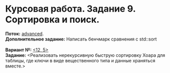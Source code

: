 ﻿# Курсовая работа. Задание 9. Сортировка и поиск.
**Поток:** <ins>advanced</ins>.</br>**Дополнительное задание:** Написать бенчмарк сравнения с std::sort</br></br>**Вариант №:** <ins><12, 5></ins></br>**Задание:** <Реализовать нерекурсивную быструю сортировку Хоара для таблицы, где ключи в виде вещественного типа и данные храняться вместе.>
